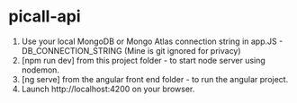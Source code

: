 # picall-api

1) Use your local MongoDB or Mongo Atlas connection string in app.JS - DB_CONNECTION_STRING (Mine is git ignored for privacy)
2) [npm run dev] from this project folder - to start node server using nodemon.
3) [ng serve] from the angular front end folder - to run the angular project.
4) Launch http://localhost:4200 on your browser.
